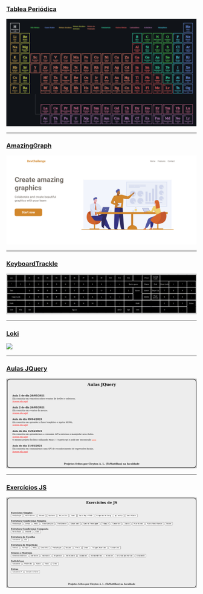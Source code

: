 ### [Tablea Periódica](https://tomattban.github.io/periodic-table/)
<a href="https://tomattban.github.io/periodic-table/"><img src="https://github.com/ToMattBan/Just_Links_Live/blob/ec360ca74db4f378f9826ae320b579281de30654/Tabela_Pediodica.png" /></a>

---

### [AmazingGraph](https://tomattban.github.io/DevChallenge_AmazingGraph/)
<a href="https://tomattban.github.io/DevChallenge_AmazingGraph/"><img src="https://github.com/ToMattBan/Just_Links_Live/blob/ec360ca74db4f378f9826ae320b579281de30654/AmazGraph.png" /></a>

---

### [KeyboardTrackle](https://tomattban.github.io/KeyboardTrackle/)
<a href="https://tomattban.github.io/KeyboardTrackle/"><img src="https://github.com/ToMattBan/Just_Links_Live/blob/ec360ca74db4f378f9826ae320b579281de30654/KeyboardTrackle.gif" /></a>

---

### [Loki](https://tomattban.github.io/Facul-1S_Atividade_D1/index.html)
<a href="https://tomattban.github.io/Facul-1S_Atividade_D1/index.html"><img src="https://github.com/ToMattBan/Just_Links_Live/blob/ec360ca74db4f378f9826ae320b579281de30654/Loki.gif" /></a>

---

### [Aulas JQuery](https://tomattban.github.io/Facul-5S_Jquery/)
<a href="https://tomattban.github.io/Facul-5S_Jquery/"><img src="https://github.com/ToMattBan/Just_Links_Live/blob/ec360ca74db4f378f9826ae320b579281de30654/Aulas%20JQuery.png" /></a>

---

### [Exercícios JS](https://tomattban.github.io/Facul-2S_Atividades_JS/)
<a href="https://tomattban.github.io/Facul-2S_Atividades_JS/"><img src="https://github.com/ToMattBan/Just_Links_Live/blob/ec360ca74db4f378f9826ae320b579281de30654/ExerciciosJS.png" /></a>
